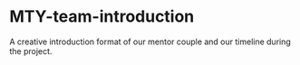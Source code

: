 # MTY-team-introduction
A creative introduction format of our mentor couple and our timeline during the project.
